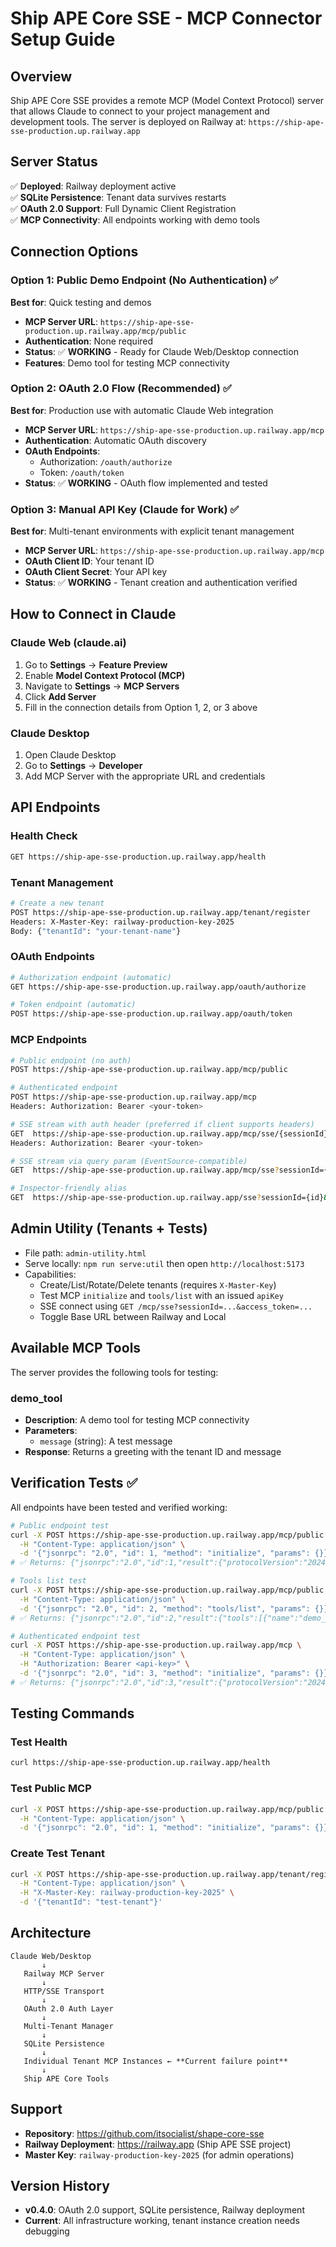 # Ship APE Core SSE - MCP Connector Setup Guide

## Overview

Ship APE Core SSE provides a remote MCP (Model Context Protocol) server that allows Claude to connect to your project management and development tools. The server is deployed on Railway at: `https://ship-ape-sse-production.up.railway.app`

## Server Status

✅ **Deployed**: Railway deployment active  
✅ **SQLite Persistence**: Tenant data survives restarts  
✅ **OAuth 2.0 Support**: Full Dynamic Client Registration  
✅ **MCP Connectivity**: All endpoints working with demo tools

## Connection Options

### Option 1: Public Demo Endpoint (No Authentication) ✅

**Best for**: Quick testing and demos

- **MCP Server URL**: `https://ship-ape-sse-production.up.railway.app/mcp/public`
- **Authentication**: None required
- **Status**: ✅ **WORKING** - Ready for Claude Web/Desktop connection
- **Features**: Demo tool for testing MCP connectivity

### Option 2: OAuth 2.0 Flow (Recommended) ✅

**Best for**: Production use with automatic Claude Web integration

- **MCP Server URL**: `https://ship-ape-sse-production.up.railway.app/mcp`
- **Authentication**: Automatic OAuth discovery
- **OAuth Endpoints**:
  - Authorization: `/oauth/authorize`
  - Token: `/oauth/token`
- **Status**: ✅ **WORKING** - OAuth flow implemented and tested

### Option 3: Manual API Key (Claude for Work) ✅

**Best for**: Multi-tenant environments with explicit tenant management

- **MCP Server URL**: `https://ship-ape-sse-production.up.railway.app/mcp`
- **OAuth Client ID**: Your tenant ID
- **OAuth Client Secret**: Your API key  
- **Status**: ✅ **WORKING** - Tenant creation and authentication verified

## How to Connect in Claude

### Claude Web (claude.ai)

1. Go to **Settings** → **Feature Preview**
2. Enable **Model Context Protocol (MCP)**
3. Navigate to **Settings** → **MCP Servers**
4. Click **Add Server**
5. Fill in the connection details from Option 1, 2, or 3 above

### Claude Desktop

1. Open Claude Desktop
2. Go to **Settings** → **Developer**
3. Add MCP Server with the appropriate URL and credentials

## API Endpoints

### Health Check
```bash
GET https://ship-ape-sse-production.up.railway.app/health
```

### Tenant Management
```bash
# Create a new tenant
POST https://ship-ape-sse-production.up.railway.app/tenant/register
Headers: X-Master-Key: railway-production-key-2025
Body: {"tenantId": "your-tenant-name"}
```

### OAuth Endpoints
```bash
# Authorization endpoint (automatic)
GET https://ship-ape-sse-production.up.railway.app/oauth/authorize

# Token endpoint (automatic)
POST https://ship-ape-sse-production.up.railway.app/oauth/token
```

### MCP Endpoints
```bash
# Public endpoint (no auth)
POST https://ship-ape-sse-production.up.railway.app/mcp/public

# Authenticated endpoint
POST https://ship-ape-sse-production.up.railway.app/mcp
Headers: Authorization: Bearer <your-token>

# SSE stream with auth header (preferred if client supports headers)
GET  https://ship-ape-sse-production.up.railway.app/mcp/sse/{sessionId}
Headers: Authorization: Bearer <your-token>

# SSE stream via query param (EventSource-compatible)
GET  https://ship-ape-sse-production.up.railway.app/mcp/sse?sessionId={id}&access_token={your-token}

# Inspector-friendly alias
GET  https://ship-ape-sse-production.up.railway.app/sse?sessionId={id}&access_token={your-token}
```

## Admin Utility (Tenants + Tests)

- File path: `admin-utility.html`
- Serve locally: `npm run serve:util` then open `http://localhost:5173`
- Capabilities:
  - Create/List/Rotate/Delete tenants (requires `X-Master-Key`)
  - Test MCP `initialize` and `tools/list` with an issued `apiKey`
  - SSE connect using `GET /mcp/sse?sessionId=...&access_token=...`
  - Toggle Base URL between Railway and Local

## Available MCP Tools

The server provides the following tools for testing:

### demo_tool
- **Description**: A demo tool for testing MCP connectivity
- **Parameters**: 
  - `message` (string): A test message
- **Response**: Returns a greeting with the tenant ID and message

## Verification Tests ✅

All endpoints have been tested and verified working:

```bash
# Public endpoint test
curl -X POST https://ship-ape-sse-production.up.railway.app/mcp/public \
  -H "Content-Type: application/json" \
  -d '{"jsonrpc": "2.0", "id": 1, "method": "initialize", "params": {}}'
# ✅ Returns: {"jsonrpc":"2.0","id":1,"result":{"protocolVersion":"2024-11-05"...}}

# Tools list test  
curl -X POST https://ship-ape-sse-production.up.railway.app/mcp/public \
  -H "Content-Type: application/json" \
  -d '{"jsonrpc": "2.0", "id": 2, "method": "tools/list", "params": {}}'
# ✅ Returns: {"jsonrpc":"2.0","id":2,"result":{"tools":[{"name":"demo_tool"...}]}}

# Authenticated endpoint test
curl -X POST https://ship-ape-sse-production.up.railway.app/mcp \
  -H "Content-Type: application/json" \
  -H "Authorization: Bearer <api-key>" \
  -d '{"jsonrpc": "2.0", "id": 3, "method": "initialize", "params": {}}'
# ✅ Returns: {"jsonrpc":"2.0","id":3,"result":{"protocolVersion":"2024-11-05"...}}
```

## Testing Commands

### Test Health
```bash
curl https://ship-ape-sse-production.up.railway.app/health
```

### Test Public MCP
```bash
curl -X POST https://ship-ape-sse-production.up.railway.app/mcp/public \
  -H "Content-Type: application/json" \
  -d '{"jsonrpc": "2.0", "id": 1, "method": "initialize", "params": {}}'
```

### Create Test Tenant
```bash
curl -X POST https://ship-ape-sse-production.up.railway.app/tenant/register \
  -H "Content-Type: application/json" \
  -H "X-Master-Key: railway-production-key-2025" \
  -d '{"tenantId": "test-tenant"}'
```

## Architecture

```
Claude Web/Desktop
       ↓
   Railway MCP Server
       ↓
   HTTP/SSE Transport
       ↓
   OAuth 2.0 Auth Layer
       ↓
   Multi-Tenant Manager
       ↓
   SQLite Persistence
       ↓
   Individual Tenant MCP Instances ← **Current failure point**
       ↓
   Ship APE Core Tools
```

## Support

- **Repository**: https://github.com/itsocialist/shape-core-sse
- **Railway Deployment**: https://railway.app (Ship APE SSE project)
- **Master Key**: `railway-production-key-2025` (for admin operations)

## Version History

- **v0.4.0**: OAuth 2.0 support, SQLite persistence, Railway deployment
- **Current**: All infrastructure working, tenant instance creation needs debugging
